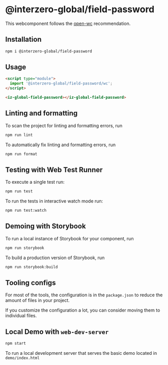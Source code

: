 # @interzero-global/field-password

This webcomponent follows the [open-wc](https://github.com/open-wc/open-wc) recommendation.

## Installation

```bash
npm i @interzero-global/field-password
```

## Usage

```html
<script type="module">
  import '@interzero-global/field-password/wc';
</script>

<iz-global-field-password></iz-global-field-password>
```

## Linting and formatting

To scan the project for linting and formatting errors, run

```bash
npm run lint
```

To automatically fix linting and formatting errors, run

```bash
npm run format
```

## Testing with Web Test Runner

To execute a single test run:

```bash
npm run test
```

To run the tests in interactive watch mode run:

```bash
npm run test:watch
```

## Demoing with Storybook

To run a local instance of Storybook for your component, run

```bash
npm run storybook
```

To build a production version of Storybook, run

```bash
npm run storybook:build
```


## Tooling configs

For most of the tools, the configuration is in the `package.json` to reduce the amount of files in your project.

If you customize the configuration a lot, you can consider moving them to individual files.

## Local Demo with `web-dev-server`

```bash
npm start
```

To run a local development server that serves the basic demo located in `demo/index.html`
